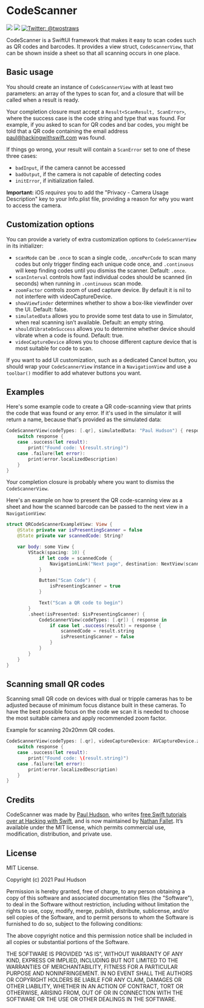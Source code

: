 # CodeScanner

<p>
    <img src="https://img.shields.io/badge/iOS-13.0+-blue.svg" />
    <img src="https://img.shields.io/badge/Swift-5.1-ff69b4.svg" />
    <a href="https://twitter.com/twostraws">
        <img src="https://img.shields.io/badge/Contact-@twostraws-lightgrey.svg?style=flat" alt="Twitter: @twostraws" />
    </a>
</p>

CodeScanner is a SwiftUI framework that makes it easy to scan codes such as QR codes and barcodes. It provides a view struct, `CodeScannerView`, that can be shown inside a sheet so that all scanning occurs in one place.


## Basic usage

You should create an instance of `CodeScannerView` with at least two parameters: an array of the types to scan for, and a closure that will be called when a result is ready.

Your completion closure must accept a `Result<ScanResult, ScanError>`, where the success case is the code string and type that was found. For example, if you asked to scan for QR codes and bar codes, you might be told that a QR code containing the email address paul@hackingwithswift.com was found.

If things go wrong, your result will contain a `ScanError` set to one of these three cases:

- `badInput`, if the camera cannot be accessed
- `badOutput`, if the camera is not capable of detecting codes
- `initError`, if initialization failed.

**Important:** iOS *requires* you to add the "Privacy - Camera Usage Description" key to your Info.plist file, providing a reason for why you want to access the camera.


## Customization options

You can provide a variety of extra customization options to `CodeScannerView` in its initializer:

- `scanMode` can be `.once` to scan a single code, `.oncePerCode` to scan many codes but only trigger finding each unique code once, and `.continuous` will keep finding codes until you dismiss the scanner. Default: `.once`.
- `scanInterval` controls how fast individual codes should be scanned (in seconds) when running in `.continuous` scan mode.
- `zoomFactor` controls zoom of used capture device. By default it is nil to not interfere with videoCaptureDevice.
- `showViewfinder` determines whether to show a box-like viewfinder over the UI. Default: false.
- `simulatedData` allows you to provide some test data to use in Simulator, when real scanning isn’t available. Default: an empty string.
- `shouldVibrateOnSuccess` allows you to determine whether device should vibrate when a code is found. Default: true.
- `videoCaptureDevice` allows you to choose different capture device that is most suitable for code to scan. 

If you want to add UI customization, such as a dedicated Cancel button, you should wrap your `CodeScannerView` instance in a `NavigationView` and use a `toolbar()` modifier to add whatever buttons you want.


## Examples

Here's some example code to create a QR code-scanning view that prints the code that was found or any error. If it's used in the simulator it will return a name, because that's provided as the simulated data:

```swift
CodeScannerView(codeTypes: [.qr], simulatedData: "Paul Hudson") { response in                    
    switch response {
    case .success(let result):
        print("Found code: \(result.string)")
    case .failure(let error):
        print(error.localizedDescription)
    }
}
```

Your completion closure is probably where you want to dismiss the `CodeScannerView`.

Here's an example on how to present the QR code-scanning view as a sheet and how the scanned barcode can be passed to the next view in a `NavigationView`:

```swift
struct QRCodeScannerExampleView: View {
    @State private var isPresentingScanner = false
    @State private var scannedCode: String?

    var body: some View {
        VStack(spacing: 10) {
            if let code = scannedCode {
                NavigationLink("Next page", destination: NextView(scannedCode: code), isActive: .constant(true)).hidden()
            }

            Button("Scan Code") {
                isPresentingScanner = true
            }

            Text("Scan a QR code to begin")
        }
        .sheet(isPresented: $isPresentingScanner) {
            CodeScannerView(codeTypes: [.qr]) { response in
                if case let .success(result) = response {
                    scannedCode = result.string
                    isPresentingScanner = false
                }
            }
        }
    }
}
```

## Scanning small QR codes

Scanning small QR code on devices with dual or tripple cameras has to be adjusted because of minimum focus distance built in these cameras.
To have the best possible focus on the code we scan it is needed to choose the most suitable camera and apply recommended zoom factor.

Example for scanning 20x20mm QR codes.

```swift
CodeScannerView(codeTypes: [.qr], videoCaptureDevice: AVCaptureDevice.zoomedCameraForQRCode(withMinimumCodeSize: 20)) { response in                    
    switch response {
    case .success(let result):
        print("Found code: \(result.string)")
    case .failure(let error):
        print(error.localizedDescription)
    }
}
```


## Credits

CodeScanner was made by [Paul Hudson](https://twitter.com/twostraws), who writes [free Swift tutorials over at Hacking with Swift](https://www.hackingwithswift.com), and is now maintained by [Nathan Fallet](https://nathanfallet.me). It’s available under the MIT license, which permits commercial use, modification, distribution, and private use.


## License

MIT License.

Copyright (c) 2021 Paul Hudson

Permission is hereby granted, free of charge, to any person obtaining a copy of this software and associated documentation files (the "Software"), to deal in the Software without restriction, including without limitation the rights to use, copy, modify, merge, publish, distribute, sublicense, and/or sell copies of the Software, and to permit persons to whom the Software is furnished to do so, subject to the following conditions:

The above copyright notice and this permission notice shall be included in all copies or substantial portions of the Software.

THE SOFTWARE IS PROVIDED "AS IS", WITHOUT WARRANTY OF ANY KIND, EXPRESS OR IMPLIED, INCLUDING BUT NOT LIMITED TO THE WARRANTIES OF MERCHANTABILITY, FITNESS FOR A PARTICULAR PURPOSE AND NONINFRINGEMENT. IN NO EVENT SHALL THE AUTHORS OR COPYRIGHT HOLDERS BE LIABLE FOR ANY CLAIM, DAMAGES OR OTHER LIABILITY, WHETHER IN AN ACTION OF CONTRACT, TORT OR OTHERWISE, ARISING FROM, OUT OF OR IN CONNECTION WITH THE SOFTWARE OR THE USE OR OTHER DEALINGS IN THE SOFTWARE.
